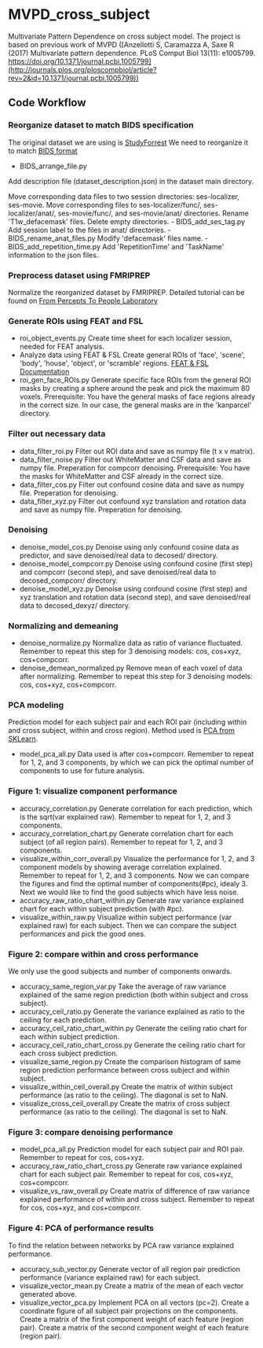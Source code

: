 # MVPD_cross_subject
Multivariate Pattern Dependence on cross subject model.
The project is based on previous work of MVPD ([Anzellotti S, Caramazza A, Saxe R (2017) Multivariate pattern dependence. PLoS Comput Biol 13(11): e1005799. https://doi.org/10.1371/journal.pcbi.1005799](http://journals.plos.org/ploscompbiol/article?rev=2&id=10.1371/journal.pcbi.1005799))

## Code Workflow
### Reorganize dataset to match BIDS specification
The original dataset we are using is [StudyForrest](http://studyforrest.org/data.html)
We need to reorganize it to match [BIDS format](http://bids.neuroimaging.io/bids_spec1.1.0.pdf)
- BIDS_arrange_file.py
<p>Add description file (dataset_description.json) in the dataset main directory.</p>
	Move corresponding data files to two session directories: ses-localizer, ses-movie.
	Move corresponding files to ses-localizer/func/, ses-localizer/anat/, ses-movie/func/, and ses-movie/anat/ directories.
	Rename 'T1w_defacemask' files.
	Delete empty directories.
- BIDS_add_ses_tag.py
	Add session label to the files in anat/ directories.
- BIDS_rename_anat_files.py
	Modify 'defacemask' files name.
- BIDS_add_repetition_time.py
	Add 'RepetitionTime' and 'TaskName' information to the json files.

### Preprocess dataset using FMRIPREP
Normalize the reorganized dataset by FMRIPREP. 
Detailed tutorial can be found on [From Percepts To People Laboratory](http://fptp.wikidot.com/wiki:fmri-preprocessing-tutorial)

### Generate ROIs using FEAT and FSL
- roi_object_events.py
	Create time sheet for each localizer session, needed for FEAT analysis.
- Analyze data using FEAT & FSL
	Create general ROIs of 'face', 'scene', 'body', 'house', 'object', or 'scramble' regions.
	[FEAT & FSL Documentation](https://fsl.fmrib.ox.ac.uk/fsl/fslwiki/FSL)
- roi_gen_face_ROIs.py
	Generate specific face ROIs from the general ROI masks by creating a sphere around the peak and pick the maximum 80 voxels.
	Prerequisite: You have the general masks of face regions already in the correct size. In our case, the general masks are in the 'kanparcel' directory.

### Filter out necessary data
- data_filter_roi.py
	Filter out ROI data and save as numpy file (t x v matrix).
- data_filter_noise.py
	Filter out WhiteMatter and CSF data and save as numpy file. Preperation for compcorr denoising.
	Prerequisite: You have the masks for WhiteMatter and CSF already in the correct size.
- data_filter_cos.py
	Filter out confound cosine data and save as numpy file. Preperation for denoising.
- data_filter_xyz.py
	Filter out confound xyz translation and rotation data and save as numpy file. Preperation for denoising.

### Denoising
- denoise_model_cos.py
	Denoise using only confound cosine data as predictor, and save denoised/real data to decosed/ directory.
- denoise_model_compcorr.py
	Denoise using confound cosine (first step) and compcorr (second step), and save denoised/real data to decosed_compcorr/ directory.
- denoise_model_xyz.py
	Denoise using confound cosine (first step) and xyz translation and rotation data (second step), and save denoised/real data to decosed_dexyz/ directory.

### Normalizing and demeaning
- denoise_normalize.py
	Normalize data as ratio of variance fluctuated. Remember to repeat this step for 3 denoising models: cos, cos+xyz, cos+compcorr.
- denoise_demean_normalized.py
	Remove mean of each voxel of data after normalizing. Remember to repeat this step for 3 denoising models: cos, cos+xyz, cos+compcorr.

### PCA modeling
Prediction model for each subject pair and each ROI pair (including within and cross subject, within and cross region).
Method used is [PCA from SKLearn](http://scikit-learn.org/stable/modules/generated/sklearn.decomposition.PCA.html).
- model_pca_all.py
	Data used is after cos+compcorr.
	Remember to repeat for 1, 2, and 3 components, by which we can pick the optimal number of components to use for future analysis.

### Figure 1: visualize component performance
- accuracy_correlation.py
	Generate correlation for each prediction, which is the sqrt(var explained raw).
	Remember to repeat for 1, 2, and 3 components.
- accuracy_correlation_chart.py
	Generate correlation chart for each subject (of all region pairs).
	Remember to repeat for 1, 2, and 3 components.
- visualize_within_corr_overall.py
	Visualize the performance for 1, 2, and 3 component models by showing average correlation explained. 
	Remember to repeat for 1, 2, and 3 components.
Now we can compare the figures and find the optimal number of components(#pc), idealy 3.
Next we would like to find the good subjects which have less noise.
- accuracy_raw_ratio_chart_within.py
	Generate raw variance explained chart for each within subject prediction (with #pc).
- visualize_within_raw.py
	Visualize within subject performance (var explained raw) for each subject.
	Then we can compare the subject performances and pick the good ones.

### Figure 2: compare within and cross performance
We only use the good subjects and number of components onwards.
- accuracy_same_region_var.py
	Take the average of raw variance explained of the same region prediction (both within subject and cross subject).
- accuracy_ceil_ratio.py
	Generate the variance explained as ratio to the ceiling for each prediction.
- accuracy_ceil_ratio_chart_within.py
	Generate the ceiling ratio chart for each within subject prediction.
- accuracy_ceil_ratio_chart_cross.py
	Generate the ceiling ratio chart for each cross subject prediction.
- visualize_same_region.py
	Create the comparison histogram of same region prediction performance between cross subject and within subject.
- visualize_within_ceil_overall.py
	Create the matrix of within subject performance (as ratio to the ceiling). The diagonal is set to NaN.
- visualize_cross_ceil_overall.py
	Create the matrix of cross subject performance (as ratio to the ceiling). The diagonal is set to NaN.

### Figure 3: compare denoising performance
- model_pca_all.py
	Prediction model for each subject pair and ROI pair.
	Remember to repeat for cos, cos+xyz.
- accuracy_raw_ratio_chart_cross.py
	Generate raw variance explained chart for each subject pair.
	Remember to repeat for cos, cos+xyz, cos+compcorr.
- visualize_vs_raw_overall.py
	Create matrix of difference of raw variance explained performance of within and cross subject.
	Remember to repeat for cos, cos+xyz, and cos+compcorr.

### Figure 4: PCA of performance results
To find the relation between networks by PCA raw variance explained performance.
- accuracy_sub_vector.py
	Generate vector of all region pair prediction performance (variance explained raw) for each subject.
- visualize_vector_mean.py
	Create a matrix of the mean of each vector generated above.
- visualize_vector_pca.py
	Implement PCA on all vectors (pc=2).
	Create a coordinate figure of all subject pair projections on the components.
	Create a matrix of the first component weight of each feature (region pair).
	Create a matrix of the second component weight of each feature (region pair).



	




